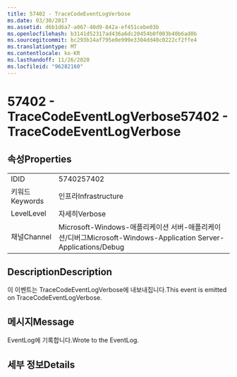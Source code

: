 ```yaml
---
title: 57402 - TraceCodeEventLogVerbose
ms.date: 03/30/2017
ms.assetid: d6b1d6a7-a067-40d9-842a-ef451cebe03b
ms.openlocfilehash: b3141d52317ad436a6dc20454b0f003b40b6ad0b
ms.sourcegitcommit: bc293b14af795e0e999e3304dd40c0222cf2ffe4
ms.translationtype: MT
ms.contentlocale: ko-KR
ms.lasthandoff: 11/26/2020
ms.locfileid: "96282160"
---
```

# <a name="57402---tracecodeeventlogverbose"></a><span data-ttu-id="06188-102">57402 - TraceCodeEventLogVerbose</span><span class="sxs-lookup"><span data-stu-id="06188-102">57402 - TraceCodeEventLogVerbose</span></span>

## <a name="properties"></a><span data-ttu-id="06188-103">속성</span><span class="sxs-lookup"><span data-stu-id="06188-103">Properties</span></span>  
  
|||  
|-|-|  
|<span data-ttu-id="06188-104">ID</span><span class="sxs-lookup"><span data-stu-id="06188-104">ID</span></span>|<span data-ttu-id="06188-105">57402</span><span class="sxs-lookup"><span data-stu-id="06188-105">57402</span></span>|  
|<span data-ttu-id="06188-106">키워드</span><span class="sxs-lookup"><span data-stu-id="06188-106">Keywords</span></span>|<span data-ttu-id="06188-107">인프라</span><span class="sxs-lookup"><span data-stu-id="06188-107">Infrastructure</span></span>|  
|<span data-ttu-id="06188-108">Level</span><span class="sxs-lookup"><span data-stu-id="06188-108">Level</span></span>|<span data-ttu-id="06188-109">자세히</span><span class="sxs-lookup"><span data-stu-id="06188-109">Verbose</span></span>|  
|<span data-ttu-id="06188-110">채널</span><span class="sxs-lookup"><span data-stu-id="06188-110">Channel</span></span>|<span data-ttu-id="06188-111">Microsoft-Windows-애플리케이션 서버-애플리케이션/디버그</span><span class="sxs-lookup"><span data-stu-id="06188-111">Microsoft-Windows-Application Server-Applications/Debug</span></span>|  
  
## <a name="description"></a><span data-ttu-id="06188-112">Description</span><span class="sxs-lookup"><span data-stu-id="06188-112">Description</span></span>  

 <span data-ttu-id="06188-113">이 이벤트는 TraceCodeEventLogVerbose에 내보내집니다.</span><span class="sxs-lookup"><span data-stu-id="06188-113">This event is emitted on TraceCodeEventLogVerbose.</span></span>  
  
## <a name="message"></a><span data-ttu-id="06188-114">메시지</span><span class="sxs-lookup"><span data-stu-id="06188-114">Message</span></span>  

 <span data-ttu-id="06188-115">EventLog에 기록합니다.</span><span class="sxs-lookup"><span data-stu-id="06188-115">Wrote to the EventLog.</span></span>  
  
## <a name="details"></a><span data-ttu-id="06188-116">세부 정보</span><span class="sxs-lookup"><span data-stu-id="06188-116">Details</span></span>
